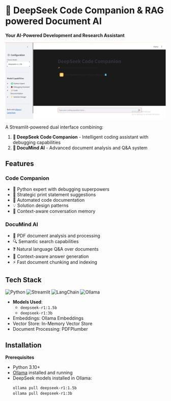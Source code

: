 # 🚀 DeepSeek Code Companion & RAG powered Document AI

**Your AI-Powered Development and Research Assistant**

![Project Banner](deepseek.png) 

A Streamlit-powered dual interface combining:
1. **🧠 DeepSeek Code Companion** - Intelligent coding assistant with debugging capabilities
2. **📘 DocuMind AI** - Advanced document analysis and Q&A system

## Features

### Code Companion
- 🐍 Python expert with debugging superpowers
- 🐞 Strategic print statement suggestions
- 📝 Automated code documentation
- 💡 Solution design patterns
- 🔄 Context-aware conversation memory

### DocuMind AI
- 📄 PDF document analysis and processing
- 🔍 Semantic search capabilities
- ❓ Natural language Q&A over documents
- 🧩 Context-aware answer generation
- ⚡ Fast document chunking and indexing

## Tech Stack

![Python](https://img.shields.io/badge/Python-3.10%2B-blue)
![Streamlit](https://img.shields.io/badge/Streamlit-1.34.0-FF4B4B)
![LangChain](https://img.shields.io/badge/LangChain-0.1.16-00FFAA)
![Ollama](https://img.shields.io/badge/Ollama-0.1.34-FFFFFF)

- **Models Used**: 
  - `deepseek-r1:1.5b`
  - `deepseek-r1:3b`
- Embeddings: Ollama Embeddings
- Vector Store: In-Memory Vector Store
- Document Processing: PDFPlumber

## Installation

**Prerequisites**
   - Python 3.10+
   - [Ollama](https://ollama.ai/) installed and running
   - DeepSeek models installed in Ollama:
     ```bash
     ollama pull deepseek-r1:1.5b
     ollama pull deepseek-r1:3b
     ```

